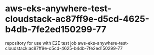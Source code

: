 # aws-eks-anywhere-test-cloudstack-ac87ff9e-d5cd-4625-b4db-7fe2ed150299-77
repository for use with E2E test job aws-eks-anywhere-test-cloudstack:ac87ff9e-d5cd-4625-b4db-7fe2ed150299-77
